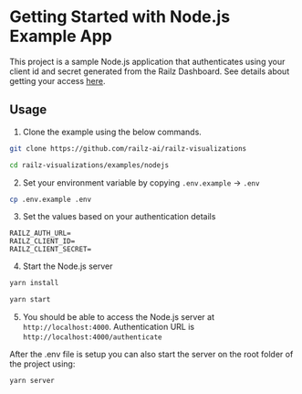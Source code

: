# Getting Started with Node.js Example App

This project is a sample Node.js application that authenticates using your client id and secret generated from the Railz Dashboard.
See details about getting your access [here](https://docs.railz.ai/reference/authentication).

## Usage

1. Clone the example using the below commands.

```bash
git clone https://github.com/railz-ai/railz-visualizations

cd railz-visualizations/examples/nodejs
```

2. Set your environment variable by copying `.env.example` -> `.env`

```bash
cp .env.example .env
```

3. Set the values based on your authentication details

```dotenv
RAILZ_AUTH_URL=
RAILZ_CLIENT_ID=
RAILZ_CLIENT_SECRET=
```

4. Start the Node.js server

```bash
yarn install

yarn start
```

5. You should be able to access the Node.js server at `http://localhost:4000`. Authentication URL is `http://localhost:4000/authenticate`

After the .env file is setup you can also start the server on the root folder of the project using:

```bash
yarn server
```
